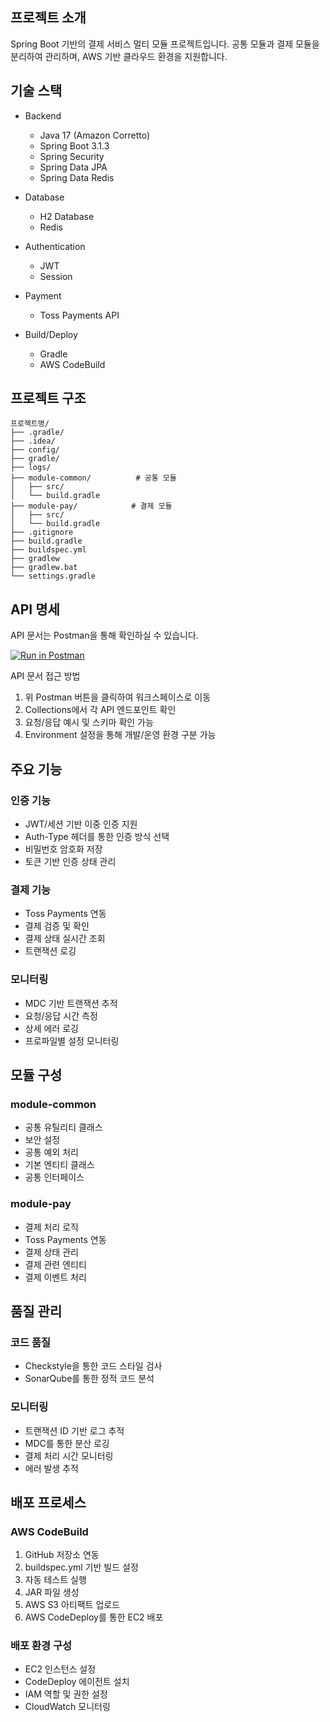 ## 프로젝트 소개

Spring Boot 기반의 결제 서비스 멀티 모듈 프로젝트입니다. 공통 모듈과 결제 모듈을 분리하여 관리하며, AWS 기반 클라우드 환경을 지원합니다.

## 기술 스택

- Backend
    - Java 17 (Amazon Corretto)
    - Spring Boot 3.1.3
    - Spring Security
    - Spring Data JPA
    - Spring Data Redis

- Database
    - H2 Database
    - Redis

- Authentication
    - JWT
    - Session

- Payment
    - Toss Payments API

- Build/Deploy
    - Gradle
    - AWS CodeBuild

## 프로젝트 구조

```
프로젝트명/
├── .gradle/                
├── .idea/                  
├── config/                 
├── gradle/                 
├── logs/                   
├── module-common/          # 공통 모듈
│   ├── src/
│   └── build.gradle
├── module-pay/            # 결제 모듈
│   ├── src/
│   └── build.gradle
├── .gitignore            
├── build.gradle          
├── buildspec.yml         
├── gradlew              
├── gradlew.bat          
└── settings.gradle
```

## API 명세

API 문서는 Postman을 통해 확인하실 수 있습니다.

[![Run in Postman](https://run.pstmn.io/button.svg)](https://www.postman.com/seungkyu-6610/account/overview)

API 문서 접근 방법

1. 위 Postman 버튼을 클릭하여 워크스페이스로 이동
2. Collections에서 각 API 엔드포인트 확인
3. 요청/응답 예시 및 스키마 확인 가능
4. Environment 설정을 통해 개발/운영 환경 구분 가능

## 주요 기능

### 인증 기능

- JWT/세션 기반 이중 인증 지원
- Auth-Type 헤더를 통한 인증 방식 선택
- 비밀번호 암호화 저장
- 토큰 기반 인증 상태 관리

### 결제 기능

- Toss Payments 연동
- 결제 검증 및 확인
- 결제 상태 실시간 조회
- 트랜잭션 로깅

### 모니터링

- MDC 기반 트랜잭션 추적
- 요청/응답 시간 측정
- 상세 에러 로깅
- 프로파일별 설정 모니터링

## 모듈 구성

### module-common

- 공통 유틸리티 클래스
- 보안 설정
- 공통 예외 처리
- 기본 엔티티 클래스
- 공통 인터페이스

### module-pay

- 결제 처리 로직
- Toss Payments 연동
- 결제 상태 관리
- 결제 관련 엔티티
- 결제 이벤트 처리

## 품질 관리

### 코드 품질

- Checkstyle을 통한 코드 스타일 검사
- SonarQube를 통한 정적 코드 분석

### 모니터링

- 트랜잭션 ID 기반 로그 추적
- MDC를 통한 분산 로깅
- 결제 처리 시간 모니터링
- 에러 발생 추적

## 배포 프로세스

### AWS CodeBuild

1. GitHub 저장소 연동
2. buildspec.yml 기반 빌드 설정
3. 자동 테스트 실행
4. JAR 파일 생성
5. AWS S3 아티팩트 업로드
6. AWS CodeDeploy를 통한 EC2 배포

### 배포 환경 구성

- EC2 인스턴스 설정
- CodeDeploy 에이전트 설치
- IAM 역할 및 권한 설정
- CloudWatch 모니터링
